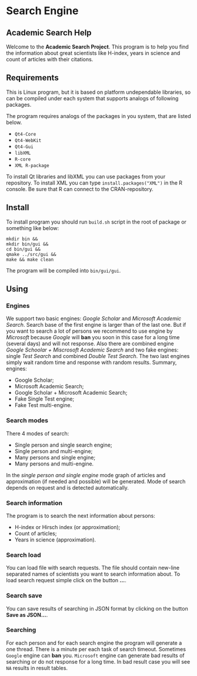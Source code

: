 # Search Engine 

## Academic Search Help

Welcome to the **Academic Search Project**. This program is to help you find the information about great scientists like H-index, years in science and count of articles with their citations.

## Requirements

This is Linux program, but it is based on platform undependable libraries, so can be compiled under each system that supports analogs of following packages.
 
The program requires analogs of the packages in you system, that are listed below.

* `Qt4-Core`
* `Qt4-WebKit`
* `Qt4-Gui`
* `libXML`
* `R-core`
* `XML R-package`

To install Qt libraries and libXML you can use packages from your repository.
To install XML you can type `install.packages("XML")` in the R console. Be sure that R can connect to the CRAN-repository.

## Install

To install program you should run `build.sh` script in the root of package or something like below:

    mkdir bin &&
    mkdir bin/gui &&
    cd bin/gui &&
    qmake ../src/gui &&
    make && make clean

The program will be compiled into `bin/gui/gui`.

## Using

### Engines

We support two basic engines: *Google Scholar* and *Microsoft Academic Search*.
Search base of the first engine is larger than of the last one.
But if you want to search a lot of persons we recommend to use engine by *Microsoft* because *Google* will
**ban** you soon in this case for a long time (several days) and will not response.
Also there are combined engine *Google Schoolar + Miscrosoft Academic Search* and
two fake engines: single *Test Search* and combined *Double Test Search*.
The two last engines simply wait random time and response with random results.
Summary, engines:

* Google Scholar;
* Microsoft Academic Search;
* Google Scholar + Microsoft Academic Search;
* Fake Single Test engine;
* Fake Test multi-engine.

### Search modes

There 4 modes of search:

* Single person and single search engine;
* Single person and multi-engine;
* Many persons and single engine;
* Many persons and multi-engine.

In the *single person and single engine* mode graph of articles and approximation
(if needed and possible) will be generated.
Mode of search depends on request and is detected automatically.

### Search information

The program is to search the next information about persons:

* H-index or Hirsch index (or approximation);
* Count of articles;
* Years in science (approximation).

### Search load

You can load file with search requests. The file should contain new-line separated names of scientists you want to search information about. To load search request simple click on the button **...**.

### Search save

You can save results of searching in JSON format by clicking on the button **Save as JSON...**.

### Searching

For each person and for each search engine the program will generate a one thread.
There is a minute per each task of search timeout.
Sometimes `Google` engine can **ban** you.
`Microsoft` engine can generate bad results of searching or do not response for a long time.
In bad result case you will see `NA` results in result tables.
